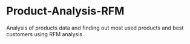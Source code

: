 # Product-Analysis-RFM
Analysis of products data and finding out most used products and best customers using RFM analysis
